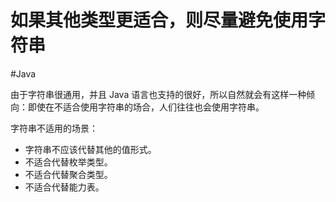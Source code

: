 # 如果其他类型更适合，则尽量避免使用字符串
#Java 

由于字符串很通用，并且 Java 语言也支持的很好，所以自然就会有这样一种倾向：即使在不适合使用字符串的场合，人们往往也会使用字符串。

字符串不适用的场景：

+ 字符串不应该代替其他的值形式。
+ 不适合代替枚举类型。
+ 不适合代替聚合类型。
+ 不适合代替能力表。